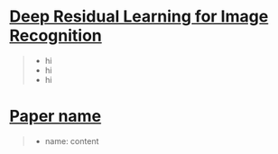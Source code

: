 # [Deep Residual Learning for Image Recognition](../pdfs/a.txt)
> * hi
> * hi
> * hi

# [Paper name](../pdfs/name)
> * name: content
